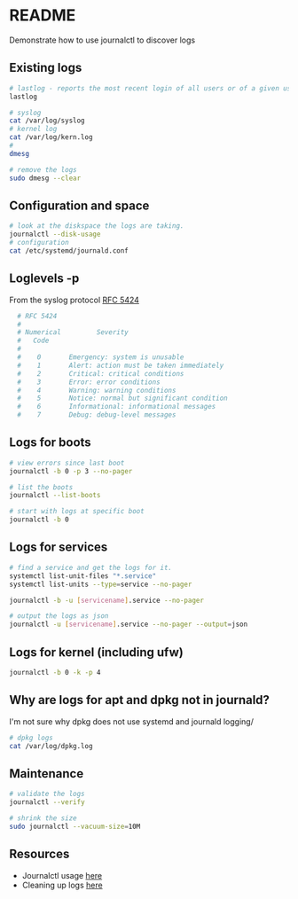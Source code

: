 # README

Demonstrate how to use journalctl to discover logs

## Existing logs

```sh
# lastlog - reports the most recent login of all users or of a given user
lastlog

# syslog 
cat /var/log/syslog
# kernel log
cat /var/log/kern.log
# 
dmesg
```

```sh
# remove the logs 
sudo dmesg --clear
```

## Configuration and space

```sh
# look at the diskspace the logs are taking.
journalctl --disk-usage  
# configuration
cat /etc/systemd/journald.conf 
```

## Loglevels -p <level>

From the syslog protocol [RFC 5424](https://tools.ietf.org/html/rfc5424)

```sh
  # RFC 5424
  #
  # Numerical         Severity
  #   Code
  #
  #    0       Emergency: system is unusable
  #    1       Alert: action must be taken immediately
  #    2       Critical: critical conditions
  #    3       Error: error conditions
  #    4       Warning: warning conditions
  #    5       Notice: normal but significant condition
  #    6       Informational: informational messages
  #    7       Debug: debug-level messages
```

## Logs for boots

```sh
# view errors since last boot
journalctl -b 0 -p 3 --no-pager

# list the boots 
journalctl --list-boots

# start with logs at specific boot
journalctl -b 0 
```

## Logs for services

```sh
# find a service and get the logs for it.
systemctl list-unit-files "*.service" 
systemctl list-units --type=service --no-pager         

journalctl -b -u [servicename].service --no-pager  

# output the logs as json
journalctl -u [servicename].service --no-pager --output=json
```

## Logs for kernel (including ufw)

```sh
journalctl -b 0 -k -p 4 
```

## Why are logs for apt and dpkg not in journald?

I'm not sure why dpkg does not use systemd and journald logging/

```sh
# dpkg logs
cat /var/log/dpkg.log   
```

## Maintenance

```sh
# validate the logs
journalctl --verify

# shrink the size
sudo journalctl --vacuum-size=10M
```

## Resources

* Journalctl usage [here](https://www.debugpoint.com/2020/12/systemd-journalctl/)  
* Cleaning up logs [here](https://www.debugpoint.com/2021/01/systemd-journald-clean/)
